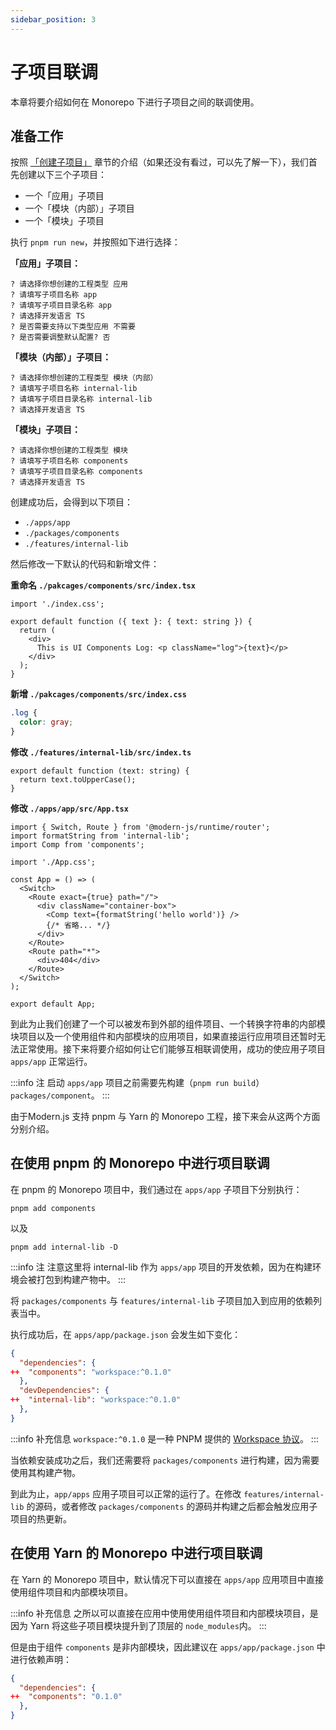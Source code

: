 ```yaml
---
sidebar_position: 3
---
```


# 子项目联调

本章将要介绍如何在 Monorepo 下进行子项目之间的联调使用。

## 准备工作

按照 [「创建子项目」](/docs/guides/features/monorepo/create-sub-project) 章节的介绍（如果还没有看过，可以先了解一下），我们首先创建以下三个子项目：

- 一个「应用」子项目
- 一个「模块（内部）」子项目
- 一个「模块」子项目

执行 `pnpm run new`，并按照如下进行选择：

**「应用」子项目：**
```
? 请选择你想创建的工程类型 应用
? 请填写子项目名称 app
? 请填写子项目目录名称 app
? 请选择开发语言 TS
? 是否需要支持以下类型应用 不需要
? 是否需要调整默认配置? 否
```

**「模块（内部）」子项目：**
```
? 请选择你想创建的工程类型 模块（内部）
? 请填写子项目名称 internal-lib
? 请填写子项目目录名称 internal-lib
? 请选择开发语言 TS
```

**「模块」子项目：**
```
? 请选择你想创建的工程类型 模块
? 请填写子项目名称 components
? 请填写子项目目录名称 components
? 请选择开发语言 TS
```

创建成功后，会得到以下项目：

- `./apps/app`
- `./packages/components`
- `./features/internal-lib`

然后修改一下默认的代码和新增文件：

**重命名 `./pakcages/components/src/index.tsx`**
``` tsx
import './index.css';

export default function ({ text }: { text: string }) {
  return (
    <div>
      This is UI Components Log: <p className="log">{text}</p>
    </div>
  );
}
```

**新增 `./pakcages/components/src/index.css`**
``` css
.log {
  color: gray;
}
```

**修改 `./features/internal-lib/src/index.ts`**
``` tsx
export default function (text: string) {
  return text.toUpperCase();
}
```

**修改 `./apps/app/src/App.tsx`**
``` tsx
import { Switch, Route } from '@modern-js/runtime/router';
import formatString from 'internal-lib';
import Comp from 'components';

import './App.css';

const App = () => (
  <Switch>
    <Route exact={true} path="/">
      <div className="container-box">
        <Comp text={formatString('hello world')} />
        {/* 省略... */}
      </div>
    </Route>
    <Route path="*">
      <div>404</div>
    </Route>
  </Switch>
);

export default App;
```

到此为止我们创建了一个可以被发布到外部的组件项目、一个转换字符串的内部模块项目以及一个使用组件和内部模块的应用项目，如果直接运行应用项目还暂时无法正常使用。接下来将要介绍如何让它们能够互相联调使用，成功的使应用子项目 `apps/app` 正常运行。

:::info 注
启动 `apps/app` 项目之前需要先构建（`pnpm run build`） `packages/component`。
:::

由于Modern.js 支持 pnpm 与 Yarn 的 Monorepo 工程，接下来会从这两个方面分别介绍。

## 在使用 pnpm 的 Monorepo 中进行项目联调

在 pnpm 的 Monorepo 项目中，我们通过在 `apps/app` 子项目下分别执行：

```
pnpm add components
```

以及

```
pnpm add internal-lib -D
```

:::info 注
注意这里将 internal-lib 作为 `apps/app` 项目的开发依赖，因为在构建环境会被打包到构建产物中。
:::

将 `packages/components` 与 `features/internal-lib` 子项目加入到应用的依赖列表当中。

执行成功后，在 `apps/app/package.json` 会发生如下变化：

``` json
{
  "dependencies": {
++  "components": "workspace:^0.1.0"
  },
  "devDependencies": {
++  "internal-lib": "workspace:^0.1.0"
  },
}
```

:::info 补充信息
`workspace:^0.1.0` 是一种 PNPM 提供的 [Workspace 协议](https://pnpm.io/workspaces#workspace-protocol-workspace)。
:::

当依赖安装成功之后，我们还需要将 `packages/components` 进行构建，因为需要使用其构建产物。

到此为止，`app/apps` 应用子项目可以正常的运行了。在修改 `features/internal-lib` 的源码，或者修改 `packages/components` 的源码并构建之后都会触发应用子项目的热更新。

## 在使用 Yarn 的 Monorepo 中进行项目联调

在 Yarn 的 Monorepo 项目中，默认情况下可以直接在 `apps/app` 应用项目中直接使用组件项目和内部模块项目。

:::info 补充信息
之所以可以直接在应用中使用使用组件项目和内部模块项目，是因为 Yarn 将这些子项目模块提升到了顶层的 `node_modules`内。
:::

但是由于组件 `components` 是非内部模块，因此建议在 `apps/app/package.json` 中进行依赖声明：

``` json
{
  "dependencies": {
++  "components": "0.1.0"
  },
}
```
